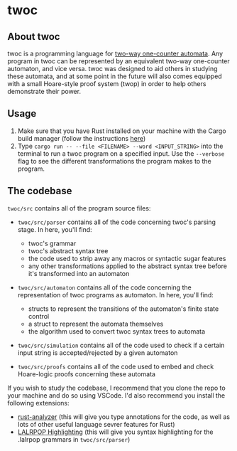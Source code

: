 # twoc

## About twoc

twoc is a programming language for [two-way one-counter automata](https://www.sciencedirect.com/science/article/pii/0304397582900871). Any program in twoc can be represented by an equivalent two-way one-counter automaton, and vice versa. twoc was designed to aid others in studying these automata, and at some point in the future will also comes equipped with a small Hoare-style proof system (twop) in order to help others demonstrate their power.

## Usage

1. Make sure that you have Rust installed on your machine with the Cargo build manager (follow the instructions [here](https://doc.rust-lang.org/cargo/getting-started/installation.html))
2. Type ```cargo run -- --file <FILENAME> --word <INPUT_STRING>``` into the terminal to run a twoc program on a specified input. Use the ```--verbose``` flag to see the different transformations the program makes to the program.

## The codebase

```twoc/src``` contains all of the program source files:

- ```twoc/src/parser``` contains all of the code concerning twoc's parsing stage. In here, you'll find:
  - twoc's grammar
  - twoc's abstract syntax tree
  - the code used to strip away any macros or syntactic sugar features
  - any other transformations applied to the abstract syntax tree before it's transformed into an automaton

- ```twoc/src/automaton``` contains all of the code concerning the representation of twoc programs as automaton. In here, you'll find:
  - structs to represent the transitions of the automaton's finite state control
  - a struct to represent the automata themselves
  - the algorithm used to convert twoc syntax trees to automata

- ```twoc/src/simulation``` contains all of the code used to check if a certain input string is accepted/rejected by a given automaton

- ```twoc/src/proofs``` contains all of the code used to embed and check Hoare-logic proofs concerning these automata

If you wish to study the codebase, I recommend that you clone the repo to your machine and do so using VSCode. I'd also recommend you install the following extensions:

- [rust-analyzer](https://marketplace.visualstudio.com/items?itemName=rust-lang.rust-analyzer) (this will give you type annotations for the code, as well as lots of other useful language sevrer features for Rust)
- [LALRPOP Highlighting](https://marketplace.visualstudio.com/items?itemName=mnxn.lalrpop-highlight) (this will give you syntax highlighting for the .lalrpop grammars in ```twoc/src/parser```)
